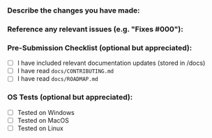 ### Describe the changes you have made:

### Reference any relevant issues (e.g. "Fixes #000"):

### Pre-Submission Checklist (optional but appreciated):

- [ ] I have included relevant documentation updates (stored in /docs)
- [ ] I have read `docs/CONTRIBUTING.md`
- [ ] I have read `docs/ROADMAP.md`

### OS Tests (optional but appreciated):

- [ ] Tested on Windows
- [ ] Tested on MacOS
- [ ] Tested on Linux

